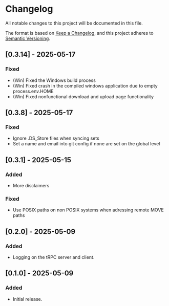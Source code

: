 # Changelog

All notable changes to this project will be documented in this file.

The format is based on [Keep a Changelog](https://keepachangelog.com/en/1.0.0/),
and this project adheres to [Semantic Versioning](https://semver.org/spec/v2.0.0.html).

## [0.3.14] - 2025-05-17

### Fixed

- (Win) Fixed the Windows build process
- (Win) Fixed crash in the compiled windows application due to empty process.env.HOME
- (Win) Fixed nonfunctional download and upload page functionality

## [0.3.8] - 2025-05-17

### Fixed

- Ignore .DS_Store files when syncing sets
- Set a name and email into git config if none are set on the global level

## [0.3.1] - 2025-05-15

### Added

- More disclaimers

### Fixed

- Use POSIX paths on non POSIX systems when adressing remote MOVE paths

## [0.2.0] - 2025-05-09

### Added

- Logging on the tRPC server and client.

## [0.1.0] - 2025-05-09

### Added

- Initial release.

